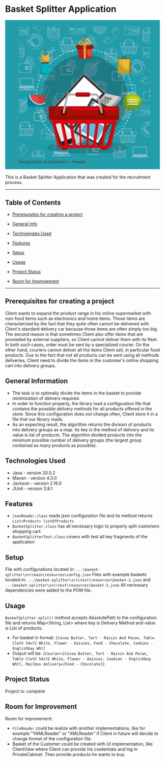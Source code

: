Basket Splitter Application
============
<img alt="Img" src="https://github.com/Ellechez/BasketSplitter/blob/main/BasketSplitter.png"/>

This is a Basket Splitter Application that was created for the recruitment process.

---

## Table of Contents
* [Prerequisites for creating a project](#prerequisites)
* [General Info](#general-information)
* [Technologies Used](#technologies-used)
* [Features](#features)

* [Setup](#setup)
* [Usage](#usage)
* [Project Status](#project-status)
* [Room for Improvement](#room-for-improvement)

---

## Prerequisites for creating a project
Client wants to expand the product range in his online supermarket with non-food items such as electronics and home items.
Those items are characterized by the fact that they quite often cannot be delivered with Client's standard delivery car because those items are often simply too big. The second reason is that sometimes Client also offer items that are provieded by external suppliers, so Client cannot deliver them with its fleet. In both such cases, order must be sent by a specialized courier. On the other hand, couriers cannot deliver all the items Client sell, in particular  food products.
Due to the fact that not all products can be sent using all methods
deliveries, Client need to divide the items in the customer's online shopping cart into delivery groups.

## General Information
- The task is to optimally divide the items in the basket to provide minimization of delivers required.
- In order to function properly, the library load a configuration file that contains the possible delivery methods for all products offered in the store. Since this configuration does not change often,  Client store it in a file that our library reads.
- As an expecting result, the algorithm returns the division of products into delivery groups as a map. Its key is the method of delivery and its value is list of products. The algorithm divided products into the minimum possible number of delivery groups (the largest group contained as many products as possible).

## Technologies Used
- Java - version 20.0.2
- Maven - version 4.0.0
- Jackson - version 2.16.0
- JUnit - version 3.8.1

## Features

- `JsonReader.class` reads json configuration file and its method returns `List<Product> listOfProducts`
- `BasketSplitter.class` has all necessary logic to properly split customers shopping cart
- `BasketSplitterTest.class` covers with test all key fragments of the application

## Setup
File with configurations located in: `...\basket-splitter\src\main\resources\config.json`
Files with example baskets located in: `...\basket-splitter\src\test\resources\basket-1.json` and `...\basket-splitter\src\test\resources\basket-2.json`
All necessary dependencies were added to the POM file.

## Usage
`BasketSplitter.split()` method accepts AbsolutePath to the configuration file and returns Map<String, List<String>> where key is Delivery Method and value is List of products.
- For basket in format:
`[Cocoa Butter, Tart - Raisin And Pecan, Table Cloth 54x72 White, Flower - Daisies, Fond - Chocolate, Cookies - Englishbay Wht]`
- Output will be:
`{Courier=[Cocoa Butter, Tart - Raisin And Pecan, Table Cloth 54x72 White, Flower - Daisies, Cookies - Englishbay Wht], Mailbox delivery=[Fond - Chocolate]}`


## Project Status
Project is: _complete_


## Room for Improvement

Room for improvement:
- `FileReader` could be realize with another implementations, like for example "YAMLReader" or "XMLReader" if Client in future will decide to change format of the configuration file.
- Basket of the Customer could be created with UI implementation, like ClientView where Client can provide his credentials and log in PrivateCabinet. Then provide products he wants to buy.


